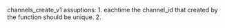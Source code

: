 channels_create_v1 assuptions:
    1. eachtime the channel_id that created by the function should  be unique.
    2. 